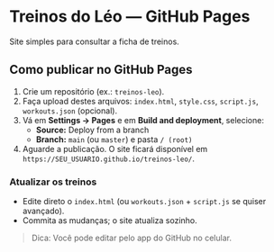 
# Treinos do Léo — GitHub Pages

Site simples para consultar a ficha de treinos.

## Como publicar no GitHub Pages

1. Crie um repositório (ex.: `treinos-leo`).
2. Faça upload destes arquivos: `index.html`, `style.css`, `script.js`, `workouts.json` (opcional).
3. Vá em **Settings → Pages** e em **Build and deployment**, selecione:
   - **Source:** Deploy from a branch
   - **Branch:** `main` (ou `master`) e pasta `/ (root)`
4. Aguarde a publicação. O site ficará disponível em `https://SEU_USUARIO.github.io/treinos-leo/`.

### Atualizar os treinos
- Edite direto o `index.html` (ou `workouts.json` + `script.js` se quiser avançado).
- Commita as mudanças; o site atualiza sozinho.

> Dica: Você pode editar pelo app do GitHub no celular.
